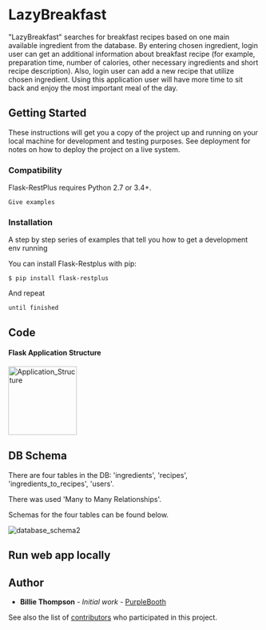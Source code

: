 # LazyBreakfast

"LazyBreakfast" searches for breakfast recipes based on one main available ingredient from the database. By entering chosen ingredient, login user can get an additional information about breakfast recipe (for example, preparation time, number of calories, other necessary ingredients and short recipe description). Also, login user can add a new recipe that utilize chosen ingredient. Using this application user will have more time to sit back and enjoy the most important meal of the day.


## Getting Started

These instructions will get you a copy of the project up and running on your local machine for development and testing purposes. See deployment for notes on how to deploy the project on a live system.

### Compatibility

Flask-RestPlus requires Python 2.7 or 3.4+.

```
Give examples
```

### Installation

A step by step series of examples that tell you how to get a development env running

You can install Flask-Restplus with pip:

```
$ pip install flask-restplus
```

And repeat

```
until finished
```

## Code

#### Flask Application Structure

<img width="137" alt="Application_Structure" src="https://user-images.githubusercontent.com/43549462/82705096-46239600-9c77-11ea-9419-0ea47a2bf1a3.PNG">

## DB Schema

There are four tables in the DB: 'ingredients', 'recipes', 'ingredients_to_recipes', 'users'. 
  
There was used 'Many to Many Relationships'. 

Schemas for the four tables can be found below.

![database_schema2](https://user-images.githubusercontent.com/43549462/82700782-2ee0aa80-9c6f-11ea-9f3f-be329e4820f3.png)

## Run web app locally



## Author

* **Billie Thompson** - *Initial work* - [PurpleBooth](https://github.com/PurpleBooth)

See also the list of [contributors](https://github.com/your/project/contributors) who participated in this project.




